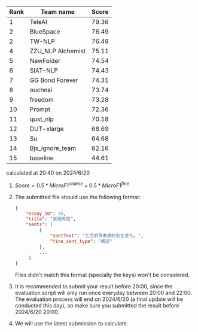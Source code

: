| Rank | Team name         | Score |
| ---- | ----------------- | ----- |
| 1    | TeleAI            | 79.36 |
| 2    | BlueSpace         | 76.49 |
| 2    | TW-NLP            | 76.49 |
| 4    | ZZU_NLP Alchemist | 75.11 |
| 5    | NewFolder         | 74.54 |
| 6    | SIAT-NLP          | 74.43 |
| 7    | GG Bond Forever   | 74.31 |
| 8    | ouchnai           | 73.74 |
| 9    | freedom           | 73.28 |
| 10   | Prompt            | 72.36 |
| 11   | qust_nlp          | 70.18 |
| 12   | DUT-xlarge        | 68.69 |
| 13   | Su                | 64.68 |
| 14   | Bjs_ignore_team   | 62.16 |
| 15   | baseline          | 44.61 |

calculated at 20:40 on 2024/6/20



1. $Score = 0.5*MicroF1^{coarse}+0.5*MicroF1^{fine}$

2. The submitted file should use the following format:

   ~~~json
   { 
       "essay_ID": 35,
       "title": "张驰有度",
       "sents": [
            {
                "sentText": "生活的节奏感时刻在变化。",
                "fine_sent_type": "阐述"
            },
            ...
        ]
   }  
   ~~~

   Files didn't match this format (specially the keys) won't be considered.

3. It is recommended to submit your result before 20:00, since the evaluation script will only run once everyday between 20:00 and 22:00. The evaluation process will end on 2024/6/20 (a final update will be conducted this day), so make sure you submitted the result before 2024/6/20 20:00.

4. We will use the latest submission to calculate.
